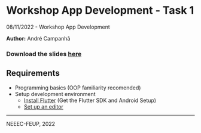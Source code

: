# Workshop App Development - Task 1

08/11/2022 - Workshop App Development

**Author:** André Campanhã

### Download the slides [here](https://github.com/NEEECFEUP/WS-App-Development/raw/master/slides.pdf)

## Requirements

- Programming basics (OOP familiarity recomended)
- Setup development environment
    - [Install Flutter](https://docs.flutter.dev/get-started/install) (Get the Flutter SDK and Android Setup)
    - [Set up an editor](https://docs.flutter.dev/get-started/editor)

---

NEEEC-FEUP, 2022